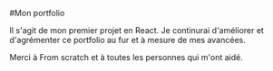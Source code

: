 #Mon portfolio

Il s'agit de mon premier projet en React.
Je continurai d'améliorer et d'agrémenter ce portfolio au fur et à mesure de mes avancées.



Merci à From scratch et à toutes les personnes qui m'ont aidé.

